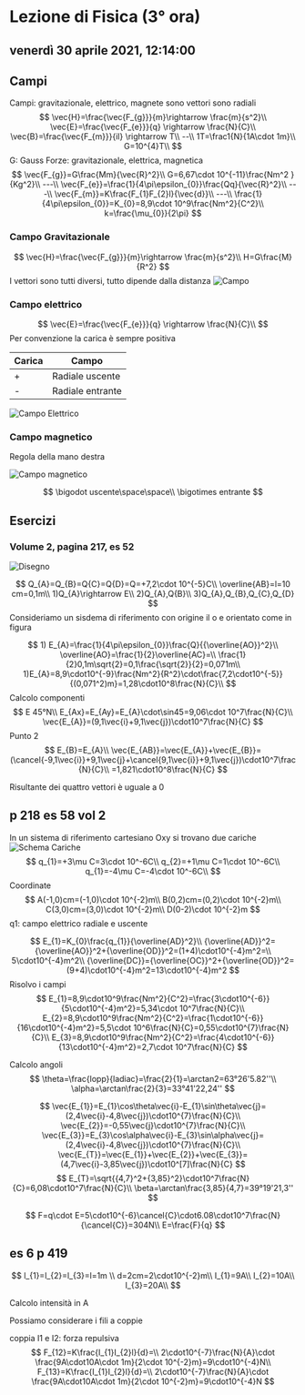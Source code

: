 # Lezione di Fisica (3° ora)

## venerdì 30 aprile 2021, 12:14:00

## Campi
Campi: gravitazionale, elettrico, magnete
sono vettori
sono radiali
$$
\vec{H}=\frac{\vec{F_{g}}}{m}\rightarrow \frac{m}{s^2}\\
\vec{E}=\frac{\vec{F_{e}}}{q} \rightarrow \frac{N}{C}\\
\vec{B}=\frac{\vec{F_{m}}}{il} \rightarrow T\\
--\\
1T=\frac1{N}{1A\cdot 1m}\\
G=10^{4}T\\
$$
G: Gauss
Forze: gravitazionale, elettrica, magnetica
$$
\vec{F_{g}}=G\frac{Mm}{\vec{R}^2}\\
G=6,67\cdot 10^{-11}\frac{Nm^2
}{Kg^2}\\
---\\
\vec{F_{e}}=\frac{1}{4\pi\epsilon_{0}}\frac{Qq}{\vec{R}^2}\\
---\\
\vec{F_{m}}=K\frac{F_{1}F_{2}l}{\vec{d}}\\
---\\
\frac{1}{4\pi\epsilon_{0}}=K_{0}=8,9\cdot 10^9\frac{Nm^2}{C^2}\\
k=\frac{\mu_{0}}{2\pi}
$$


### Campo Gravitazionale 

$$
\vec{H}=\frac{\vec{F_{g}}}{m}\rightarrow \frac{m}{s^2}\\
H=G\frac{M}{R^2}
$$
I vettori sono tutti diversi, tutto dipende dalla distanza
![Campo](https://i.imgur.com/evbUlA5.jpg)

### Campo elettrico
$$
\vec{E}=\frac{\vec{F_{e}}}{q} \rightarrow \frac{N}{C}\\
$$
Per convenzione la carica è sempre positiva

|Carica|Campo|
|------|---|
|+|Radiale uscente|
|-|Radiale entrante|
![Campo Elettrico](https://i.imgur.com/GP6ib3q.jpg)

### Campo magnetico
Regola della mano destra

![Campo magnetico](https://i.imgur.com/J91ewsD.jpg)

$$
\bigodot uscente\space\space\\
\bigotimes entrante
$$

## Esercizi
### Volume 2, pagina 217, es 52
![Disegno](https://i.imgur.com/djpsBMM.jpg)

$$
Q_{A}=Q_{B}=Q{C}=Q{D}=Q=+7,2\cdot 10^{-5}C\\
\overline{AB}=l=10 cm=0,1m\\
1)Q_{A}\rightarrow E\\
2)Q_{A},Q{B}\\
3)Q_{A},Q_{B},Q_{C},Q_{D}
$$
Consideriamo un sisdema di riferimento con origine il o e orientato come in figura

$$ 1) E_{A}=\frac{1}{4\pi\epsilon_{0}}\frac{Q}{{\overline{AO}}^2}\\
\overline{AO}=\frac{1}{2}\overline{AC}=\\
\frac{1}{2}0,1m\sqrt{2}=0,1\frac{\sqrt{2}}{2}=0,071m\\
1)E_{A}=8,9\cdot10^{-9}\frac{Nm^2}{R^2}\cdot\frac{7,2\cdot10^{-5}}{(0,071^2)m}=1,28\cdot10^8\frac{N}{C}\\
$$
Calcolo componenti
$$
E 45°N\\
E_{Ax}=E_{Ay}=E_{A}\cdot\sin45=9,06\cdot 10^7\frac{N}{C}\\
\vec{E_{A}}=(9,1\vec{i}+9,1\vec{j})\cdot10^7\frac{N}{C}
$$
Punto 2
$$
E_{B}=E_{A}\\
\vec{E_{AB}}=\vec{E_{A}}+\vec{E_{B}}=(\cancel{-9,1\vec{i}}+9,1\vec{j}+\cancel{9,1\vec{i}}+9,1\vec{j})\cdot10^7\frac{N}{C}\\
=1,821\cdot10^8\frac{N}{C}
$$

Risultante dei quattro vettori è uguale  a 0

## p 218 es 58 vol 2
In un sistema di riferimento cartesiano Oxy si trovano due cariche
![Schema](https://i.imgur.com/ZEs4K2x.jpg)
Cariche
$$
q_{1}=+3\mu C=3\cdot 10^-6C\\
q_{2}=+1\mu C=1\cdot 10^-6C\\
q_{1}=-4\mu C=-4\cdot 10^-6C\\
$$
Coordinate
$$
A(-1,0)cm=(-1,0)\cdot 10^{-2}m\\
B(0,2)cm=(0,2)\cdot 10^{-2}m\\
C(3,0)cm=(3,0)\cdot 10^{-2}m\\
D(0-2)\cdot 10^{-2}m
$$
q1: campo elettrico radiale e uscente


$$
E_{1}=K_{0}\frac{q_{1}}{\overline{AD}^2}\\
{\overline{AD}}^2={\overline{AO}}^2+{\overline{OD}}^2=(1+4)\cdot10^{-4}m^2=\\
5\cdot10^{-4}m^2\\
{\overline{DC}}={\overline{OC}}^2+{\overline{OD}}^2=(9+4)\cdot10^{-4}m^2=13\cdot10^{-4}m^2
$$
Risolvo i campi
$$
E_{1}=8,9\cdot10^9\frac{Nm^2}{C^2}=\frac{3\cdot10^{-6}}{5\cdot10^{-4}m^2}=5,34\cdot 10^7\frac{N}{C}\\
E_{2}=8,9\cdot10^9\frac{Nm^2}{C^2}=\frac{1\cdot10^{-6}}{16\cdot10^{-4}m^2}=5,5\cdot 10^6\frac{N}{C}=0,55\cdot10^{7}\frac{N}{C}\\
E_{3}=8,9\cdot10^9\frac{Nm^2}{C^2}=\frac{4\cdot10^{-6}}{13\cdot10^{-4}m^2}=2,7\cdot 10^7\frac{N}{C}
$$

Calcolo angoli
$$
\theta=\frac{lopp}{ladiac}=\frac{2}{1}=\arctan2=63°26'5.82''\\
\alpha=\arctan\frac{2}{3}=33°41'22,24''
$$

$$
\vec{E_{1}}=E_{1}\cos\theta\vec{i}-E_{1}\sin\theta\vec{j}=(2,4\vec{i}-4,8\vec{j})\cdot10^{7}\frac{N}{C}\\
\vec{E_{2}}=-0,55\vec{j}\cdot10^{7}\frac{N}{C}\\
\vec{E_{3}}=E_{3}\cos\alpha\vec{i}-E_{3}\sin\alpha\vec{j}=(2,4\vec{i}-4,8\vec{j})\cdot10^{7}\frac{N}{C}\\
\vec{E_{T}}=\vec{E_{1}}+\vec{E_{2}}+\vec{E_{3}}=(4,7\vec{i}-3,85\vec{j})\cdot10^[7]\frac{N}{C}
$$
$$
E_{T}=\sqrt{{4,7}^2+{3,85}^2}\cdot10^7\frac{N}{C}=6,08\cdot10^7\frac{N}{C}\\
\beta=\arctan\frac{3,85}{4,7}=39°19'21,3''
$$

$$
F=q\cdot E=5\cdot10^{-6}\cancel{C}\cdot6.08\cdot10^7\frac{N}{\cancel{C}}=304N\\
E=\frac{F}{q}
$$

## es 6 p 419
$$
l_{1}=l_{2}=l_{3}=l=1m
\\
d=2cm=2\cdot10^{-2}m\\
I_{1}=9A\\
I_{2}=10A\\
I_{3}=20A\\
$$

Calcolo intensità in A

Possiamo considerare i fili a coppie

coppia I1 e I2: forza repulsiva
$$
F_{12}=K\frac{I_{1}I_{2}l}{d}=\\
2\cdot10^{-7}\frac{N}{A}\cdot \frac{9A\cdot10A\cdot 1m}{2\cdot 10^{-2}m}=9\cdot10^{-4}N\\
F_{13}=K\frac{I_{1}I_{2}l}{d}=\\
2\cdot10^{-7}\frac{N}{A}\cdot \frac{9A\cdot10A\cdot 1m}{2\cdot 10^{-2}m}=9\cdot10^{-4}N
$$

<!--stackedit_data:
eyJoaXN0b3J5IjpbLTE3NDg3ODEzNzQsNDk2ODYzMzg2LC0zND
gzNjgwNTEsOTAzODk3OTYwLC0xNDkwMjYxNTIyLDEwNTQ5MDA4
OTAsLTQ1ODQ1MDg3M119
-->
